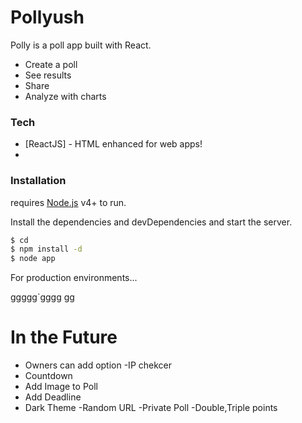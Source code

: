 # Pollyush

Polly is a poll app built with React.

  - Create a poll
  - See results
  - Share
  - Analyze with charts



### Tech

* [ReactJS] - HTML enhanced for web apps!
* 


### Installation

 requires [Node.js](https://nodejs.org/) v4+ to run.

Install the dependencies and devDependencies and start the server.

```sh
$ cd 
$ npm install -d
$ node app
```

For production environments...

ggggg`gggg
gg



# In the Future

  - Owners can add option
  -IP chekcer
  - Countdown
  - Add Image to Poll
  - Add Deadline
  - Dark Theme
  -Random URL
  -Private Poll
  -Double,Triple points
